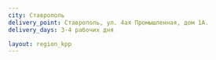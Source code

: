 ```yaml
---
city: Ставрополь
delivery_point: Ставрополь, ул. 4ая Промышленная, дом 1А.
delivery_days: 3-4 рабочих дня

layout: region_kpp
---
```

